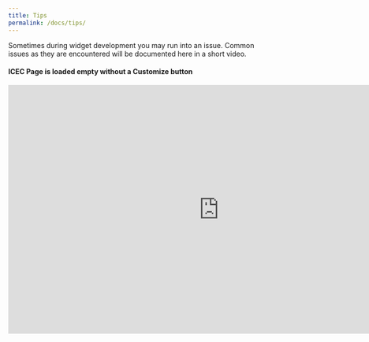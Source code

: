 ```yaml
---
title: Tips
permalink: /docs/tips/
---
```


<a name="top"/>

Sometimes during widget development you may run into an issue.  Common issues as they are encountered will be documented here in a short video.

#### ICEC Page is loaded empty without a Customize button
<iframe width="853" height="505" src="https://www.youtube.com/embed/2yj6M8qs7U8" frameborder="0" allow="autoplay; encrypted-media" allowfullscreen></iframe>
